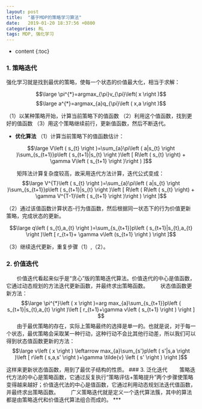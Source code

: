 ```yaml
---
layout: post
title:  "基于MDP的策略学习算法"
date:   2019-01-20 18:37:56 +0800
categories: RL
tags: MDP, 强化学习
---
```


* content
{:toc}

<script type="text/javascript" async src="https://cdn.mathjax.org/mathjax/latest/MathJax.js?config=TeX-MML-AM_CHTML"> </script>

### 1. 策略迭代
强化学习就是找到最优的策略，使每一个状态的价值最大化，相当于求解：

$$\large \pi^{*}=argmax_{\pi}v_{\pi}\left( x \right )$$
$$\large a^{*}=argmax_{a}q_{\pi}\left ( x,a \right )$$

（1）以某种策略开始，计算当前策略下的值函数
（2）利用这个值函数，找到更好的值函数
（3）用这个策略继续前行，更新值函数，然后不断迭代。
- **优化算法**
（1）计算当前策略下的值函数估计：

$$\large V\left ( s_{t} \right )=\sum_{a}\pi\left ( a|s_{t} \right )\sum_{s_{t+1}}p\left ( s_{t+1}|s_{t} \right )\left [ R\left (  s_{t}  \right) + \gamma V\left ( s_{t+1} \right )\right ) ]$$

　　矩阵法计算复杂度较高，故采用迭代方法计算，迭代公式变成：
　　
$$\large V^{T}\left ( s_{t} \right )=\sum_{a}\pi\left ( a|s_{t} \right )\sum_{s_{t+1}}p\left ( s_{t+1}|s_{t} \right )\left [ R\left (  R\left (  s_{t}  \right) + \gamma V^{T-1}\left ( s_{t+1} \right )\right  ) \right ]$$

（2）通过该值函数计算状态-行为值函数，然后根据同一状态下的行为价值更新策略，完成状态的更新。

$$\large q\left ( s_{t},a_{t} \right )=\sum_{s_{t+1}}p\left ( s_{t+1}|s_{t},a_{t} \right )\left [ r_{t+1}+ \gamma v\left (s_{t+1}  \right ) \right ]$$

（3）继续迭代更新，重复步骤（1）,（2）。

### 2. 价值迭代
　　价值迭代看起来似乎是“贪心”版的策略迭代算法。价值迭代的中心是值函数，它通过动态规划的方法迭代更新函数，并最终求出策略函数。
　　状态值函数更新方法：
$$\large \pi^{*}\left ( x \right )=arg max_{a}\sum_{s_{t+1}}p\left ( s_{t+1}|s_{t},a_{t} \right )\left [ r_{t+1}+\gamma v\left ( s_{t+1} \right ) \right ] $$
　　由于最优策略的存在，实际上策略最终的选择是单一的。也就是说，对于每一个状态，最优策略会采取某一种行动，这种行动不会比其他行动差，所以我们可以得到状态值函数更新的方法：
$$\large v\left ( x \right ) \leftarrow  max_{a}\sum_{s'}p\left ( s'|s,a \right )\left [ r\left ( s,a,s' \right )+\gamma \tilde{v} \left ( s' \right ) \right ]$$
<div STYLE="page-break-after: always;"></div>
这样来更新状态值函数，用到了最优子结构的性质。
### 3. 泛化迭代
　　策略迭代方法的中心是策略函数，它通过反复执行“策略评估+策略提升”两个步骤使策略变得越来越好；价值迭代法的中心是值函数，它通过利用动态规划法迭代值函数，并最终求出策略函数。
　　广义策略迭代就是定义一个迭代算法簇，其中的算法都是由策略迭代和价值迭代算法组合而成的。
***
